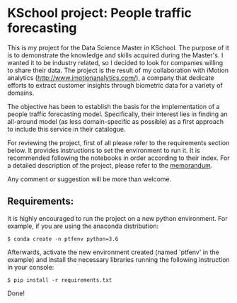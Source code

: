 # KSchool project: People traffic forecasting


This is my project for the Data Science Master in KSchool. The purpose of it is to demonstrate the knowledge and skills acquired during the Master's. I wanted it to be industry related, so I decided to look for companies willing to share their data. The project is the result of my collaboration with iMotion analytics (http://www.imotionanalytics.com/), a company that dedicate efforts to extract customer insights through biometric data for a variety of domains.

The objective has been to establish the basis for the implementation of a people traffic forecasting model. Specifically, their interest lies in finding an all-around model (as less domain-specific as possible) as a first approach to include this service in their catalogue.

For reviewing the project, first of all please refer to the requirements section below. It provides instructions to set the environment to run it. It is recommended following the notebooks in order according to their index. For a detailed description of the project, please refer to the [memorandum](https://github.com/RamiroArribas/People_traffic_forecasting/blob/master/PTF_memorandum.pdf). 


Any comment or suggestion will be more than welcome.


Requirements:
-------------

It is highly encouraged to run the project on a new python environment. For example, if you are using the anaconda distribution:

    $ conda create -n ptfenv python=3.6

Afterwards, activate the new environment created (named 'ptfenv' in the example) and install the necessary libraries running the following instruction in your console:

    $ pip install -r requirements.txt


Done!


